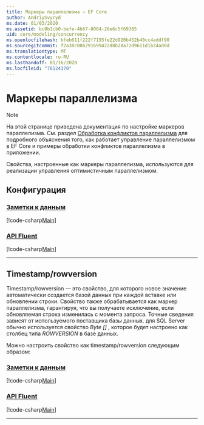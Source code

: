 ```yaml
---
title: Маркеры параллелизма — EF Core
author: AndriySvyryd
ms.date: 01/03/2020
ms.assetid: bc8b1cb0-befe-4b67-8004-26e6c5f69385
uid: core/modeling/concurrency
ms.openlocfilehash: bfeb611f222f7195fe22d920b452b40cc4addf90
ms.sourcegitcommit: f2a38c086291699422d8b28a72d9611d1b24ad0d
ms.translationtype: MT
ms.contentlocale: ru-RU
ms.lasthandoff: 01/16/2020
ms.locfileid: "76124370"
---
```

# <a name="concurrency-tokens"></a>Маркеры параллелизма

> [!NOTE]
> На этой странице приведена документация по настройке маркеров параллелизма. См. раздел [Обработка конфликтов параллелизма](../saving/concurrency.md) для подробного объяснения того, как работает управление параллелизмом в EF Core и примеры обработки конфликтов параллелизма в приложении.

Свойства, настроенные как маркеры параллелизма, используются для реализации управления оптимистичным параллелизмом.

## <a name="configuration"></a>Конфигурация

### <a name="data-annotationstabdata-annotations"></a>[Заметки к данным](#tab/data-annotations)

[!code-csharp[Main](../../../samples/core/Modeling/DataAnnotations/Concurrency.cs?name=Concurrency&highlight=5)]

### <a name="fluent-apitabfluent-api"></a>[API Fluent](#tab/fluent-api)

[!code-csharp[Main](../../../samples/core/Modeling/FluentAPI/Concurrency.cs?name=Concurrency&highlight=5)]

***

## <a name="timestamprowversion"></a>Timestamp/rowversion

Timestamp/rowversion — это свойство, для которого новое значение автоматически создается базой данных при каждой вставке или обновлении строки. Свойство также обрабатывается как маркер параллелизма, гарантируя, что вы получаете исключение, если обновляемая строка изменилась с момента запроса. Точные сведения зависят от используемого поставщика базы данных. для SQL Server обычно используется свойство *Byte []* , которое будет настроено как столбец типа *ROWVERSION* в базе данных.

Можно настроить свойство как timestamp/rowversion следующим образом:

### <a name="data-annotationstabdata-annotations"></a>[Заметки к данным](#tab/data-annotations)

[!code-csharp[Main](../../../samples/core/Modeling/DataAnnotations/Timestamp.cs?name=Timestamp&highlight=7)]

### <a name="fluent-apitabfluent-api"></a>[API Fluent](#tab/fluent-api)

[!code-csharp[Main](../../../samples/core/Modeling/FluentAPI/Timestamp.cs?name=Timestamp&highlight=9,17)]

***
